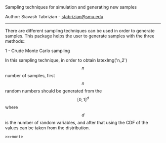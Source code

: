 
Sampling techniques for simulation and generating new samples

Author: Siavash Tabrizian - stabrizian@smu.edu

---------
There are different sampling techniques can be used in order to generate samples. This package helps 
the user to generate samples with the three methods::

1 - Crude Monte Carlo sampling  

In this sampling technique, in order to obtain latexImg('n_2') $$n$$ number of samples, first $$n$$ random numbers should 
be generated from the $$\big[0,1\big]^d$$ where $$d$$ is the number of random variables, and after that 
using the CDF of the values can be taken from the distribution. 

~~~
>>>monte
~~~
